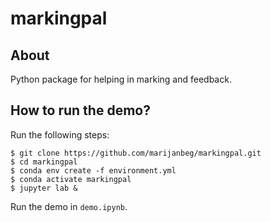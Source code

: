 # markingpal

## About

Python package for helping in marking and feedback.

## How to run the demo?

Run the following steps:

```
$ git clone https://github.com/marijanbeg/markingpal.git
$ cd markingpal
$ conda env create -f environment.yml
$ conda activate markingpal
$ jupyter lab &
```

Run the demo in `demo.ipynb`.